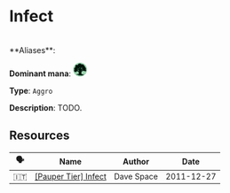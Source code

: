 <!-- This page is automatically generated by Myr: do not update it manually. Changes directly applied here will be lost. -->
# Infect
<br/>
**Aliases**: 

**Dominant mana**: <img src="../resources/images/mana/G.png" width="25"/>

**Type**: `Aggro`

**Description**: TODO.










## **Resources**

| 🗣️ | Name | Author | Date |
| -- | ---- | ------ | ---- |
| 🇮🇹 | [[Pauper Tier] Infect](http://www.metagame.it/forum/viewtopic.php?f=158&t=26111) | Dave Space | 2011-12-27   |

